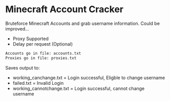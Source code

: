 # Minecraft Account Cracker

Bruteforce Minecraft Accounts and grab username information.
Could be improved...

- Proxy Supported
- Delay per request (Optional)

```sh
Accounts go in file: accounts.txt
Proxies go in file: proxies.txt
```

Saves output to:
- working_canchange.txt = Login successful, Eligble to change username
- failed.txt = Invalid Login
- working_cannotchange.txt = Login successful, cannot change username
